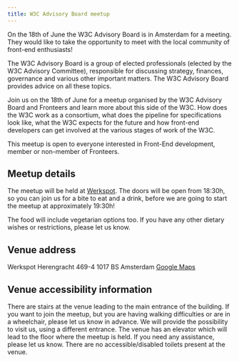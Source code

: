 ```yaml
---
title: W3C Advisory Board meetup
---
```


On the 18th of June the W3C Advisory Board is in Amsterdam for a meeting. They would like to take the opportunity to meet with the local community of front-end enthusiasts!

The W3C Advisory Board is a group of elected professionals (elected by the W3C Advisory Committee), responsible for discussing strategy, finances, governance and various other important matters. The W3C Advisory Board provides advice on all these topics.

Join us on the 18th of June for a meetup organised by the W3C Advisory Board and Fronteers and learn more about this side of the W3C. How does the W3C work as a consortium, what does the pipeline for specifications look like, what the W3C expects for the future and how front-end developers can get involved at the various stages of work of the W3C.

This meetup is open to everyone interested in Front-End development, member or non-member of Fronteers.

## Meetup details

The meetup will be held at [Werkspot](https://www.werkspot.nl/). The doors will be open from 18:30h, so you can join us for a bite to eat and a drink, before we are going to start the meetup at approximately 19:30h!

The food will include vegetarian options too. If you have any other dietary wishes or restrictions, please let us know.

## Venue address

Werkspot
Herengracht 469-4
1017 BS Amsterdam
[Google Maps](https://goo.gl/maps/oEPoaPiF11aDYVtP6)

## Venue accessibility information

There are stairs at the venue leading to the main entrance of the building. If you want to join the meetup, but you are having walking difficulties or are in a wheelchair, please let us know in advance. We will provide the possibility to visit us, using a different entrance. The venue has an elevator which will lead to the floor where the meetup is held. If you need any assistance, please let us know. There are no accessible/disabled toilets present at the venue.
